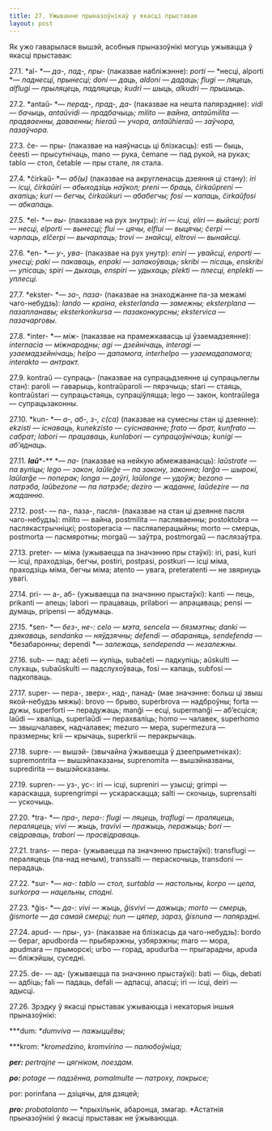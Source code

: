 ```yaml
---
title: 27. Ужыванне прыназоўнікаў у якасці прыставак
layout: post
---
```



Як ужо гаварылася вышэй, асобныя прыназоўнікі могуць ужывацца ў якасці
прыставак:

27.1. *al- *— *да-, пад-, пры-* (паказвае набліжэнне): *porti* —
*несці, alporti *— *паднесці, прынесці; doni* — *даць, aldoni* —
*дадаць; flugi* — *ляцець, alflugi* — *прыляцець, падляцець; kudri* —
*шыць, alkudri* — *прышыць.*

27.2. *antaŭ- *— *перад-, прад-, да-* (паказвае на нешта папярэдняе):
*vidi* — *бачыць, antaŭvidi* — *прадбачыць; milito* — *вайна,
antaŭmilita* — *прадваенны, даваенны; hieraŭ* — *учора, antaŭhieraŭ*
— *заўчора, пазаўчора.*

27.3. ĉe- — пры- (паказвае на наяўнасць ці блізкасць): esti — быць,
ĉeesti — прысутнічаць, mano — рука, ĉemane — пад рукой, на руках;
tablo — стол, ĉetable — пры стале, ля стала.

27.4. *ĉirkaŭ- *— *аб(ы)* (паказвае на акругленасць дзеяння ці стану):
*iri* — *ісці, ĉirkaŭiri* — *абыходзіць наўкол; preni* — *браць,
ĉirkaŭpreni* — *ахапіць; kuri — бегчы, ĉirkaŭkuri* — *абабегчы;
fosi* — *капаць, ĉirkaŭfosi* — *абкапаць.*

27.5. *el- *— *вы-* (паказвае на рух знутры): *iri* — *ісці, eliri* —
*выйсці; porti* — *несці, elporti* — *вынесці; flui* — *цячы, elflui*
— *выцячы; ĉerpi* — *чэрпаць, elĉerpi* — *вычарпаць; trovi* —
*знайсці, eltrovi* — *вынайсці.*

27.6. *en- *— *у-, ува-* (паказвае на рух унутр): *eniri* — *увайсці,
enporti* — *унесці; paki* — *пакаваць, enpaki* — *запакоўваць; skribi*
— *пісаць, enskribi* — *упісаць; spiri* — *дыхаць, enspiri* —
*удыхаць; plekti* — *плесці, enplekti* — *уплесці.*

27.7. *ekster- *— *за-, паза-* (паказвае на знаходжанне па-за межамі
чаго-небудзь): *lando* — *краіна, eksterlanda* — *замежны;
eksterplana* — *пазапланавы; eksterkonkursa* — *пазаконкурсны;
ekstervica* — *пазачарговы.*

27.8. *inter- *— *між-* (паказвае на прамежкавасць ці ўзаемадзеянне):
*internacia* — *міжнародны; agi* — *дзейнічаць, interagi* —
*узаемадзейнічаць; helpo* — *дапамога, interhelpo* —
*узаемадапамога; interakto* — *антракт.*

27.9. kontraŭ — супраць- (паказвае на супрацьдзеянне ці супрацьлеглы
стан): paroli — гаварыць, kontraŭparoli — пярэчыць; stari — стаяць,
kontraŭstari — супрацьстаяць, супраціўляцца; lego — закон, kontraŭlega
— супрацьзаконны.

27.10. *kun- *— *а-, аб-, з-, с(са)* (паказвае на сумесны стан ці
дзеянне): *ekzisti* — *існаваць, kunekzisto* — *суіснаванне;
frato* — *брат, kunfrato* — *сабрат; labori* — *працаваць, kunlabori*
— *супрацоўнічаць; kunigi* — *аб’яднаць.*

27.11. ***laŭ****-** *— *па-* (паказвае на нейкую абмежаванасць):
*laŭstrate* — *па вуліцы; lego* — *закон, laŭleĝe* — *па закону,
законна; larĝa* — *шырокі, laŭlarĝe* — *поперак; longa* — *доўгі,
laŭlonge* — *удоўж; bezono — патрэба, laŭbezone* — *па патрэбе;
deziro* — *жаданне, laŭdezire — па жаданню.*

27.12. post- — па-, паза-, пасля- (паказвае на стан ці дзеянне пасля
чаго-небудзь): milito — вайна, postmilita — пасляваенны; postoktobra
— паслякастрычніцкі; postoperacia — пасляаперацыйны; morto — смерць,
postmorta — пасмяротны; morgaŭ — заўтра, postmorgaŭ — паслязаўтра.

27.13. preter- — міма (ужываецца па значэнню пры стаўкі): iri, pasi,
kuri — ісці, праходзіць, бегчы, postiri, postpasi, postkuri — ісці
міма, праходзіць міма, бегчы міма; atento — увага, preteratenti —
не звярнуць увагі.

27.14. pri- — а-, аб- (ужываецца па значэнню прыстаўкі): kanti — пець,
prikanti — апець; labori — працаваць, prilabori — апрацаваць; pensi —
думаць, pripensi — абдумаць.

27.15. *sen- *— *без-, не-: celo* — *мэта, sencela* — *бязмэтны;
danki* — *дзякаваць, sendanka* — *няўдзячны; defendi* — *абараняць,
sendefenda* — *безабаронны; dependi *— *залежаць, sendependa* —
*незалежны.*

27.16. sub- — пад: aĉeti — купіць, subaĉeti — падкупіць; aŭskulti —
слухаць, subaŭskulti — падслухоўваць, fosi — капаць, subfosi —
падкопваць.

27.17. super- — пера-, зверх-, над-, панад- (мае значэнне: больш ці
звыш якой-небудзь мяжы): brovo — брыво, superbrova — надброўны;
forta — дужы, superforti — перадужаць; manĝi — есці, supermanĝi —
аб’есціся; laŭdi — хваліць, superlaŭdi — перахваліць; homo —
чалавек, superhomo — звышчалавек, надчалавек; mezuro — мера,
supermezura — празмерны; krii — крычаць, superkrii — перакрычаць.

27.18. supre- — вышэй- (звычайна ўжываецца ў дзеепрыметніках):
supremontrita — вышэйпаказаны, suprenomita — вышэйназваны, supredirita
— вышэйсказаны.

27.19. supren- — уз-, ус-: iri — ісці, supreniri — узыcці; grimpi —
караскацца, suprengrimpi — ускараскацца; salti — скочыць,
suprensalti — ускочыць.

27.20. *tra- *— *пра-, пера-: flugi* — *ляцець, traflugi* —
*праляцець, пераляцець; vivi* — *жыць, travivi* — *пражыць,
перажыць; bori* — *свідраваць, trabori* — *прасвідраваць.*

27.21. trans- — пера- (ужываецца па значэнню прыстаўкі): transflugi —
пераляцець (па-над нечым), transsalti — пераскочыць, transdoni —
перадаць.

27.22. *sur- *— *на-: tablo* — *стол, surtabla* — *настольны, korpo* —
*цела, surkorpa* — *нацельны, сподні.*

27.23. *ĝis- *— *да-: vivi* — *жыць, ĝisvivi* — *дажыць; morto* —
*смерць, ĝismorte* — *да самай смерці; nun* — *цяпер, зараз,
ĝisnuna* — *папярэдні.*

27.24. apud- — пры-, уз- (паказвае на блізкасць да чаго-небудзь):
bordo — бераг, apudborda — прыбярэжны, узбярэжны; maro — мора,
apudmara — прыморскі; urbo — горад, apudurba — прыгарадны, apuda —
бліжэйшы, суседні.

27.25. de- — ад- (ужываецца па значэнню прыстаўкі): bati — біць,
debati — адбіць; fali — падаць, defali — адпасці, апасці; iri — ісці,
deiri — адысці.

27.26. Зрэдку ў якасці прыставак ужываюцца і некаторыя іншыя
прыназоўнікі:

***dum: **dumviva* — *пажыццёвы;*

***krom: **kromedzino, kromvirino* — *палюбоўніца;*

***per:** pertrajne* — *цягніком, поездам.*

***po:** potage* — *падзённа, pomalmulte* — *патроху, пакрысе;*

por: porinfana — дзіцячы, для дзяцей;

***pro:** probatalanto* — *прыхільнік, абаронца, змагар. *Астатнія
прыназоўнікі ў якасці прыставак не ўжываюцца.

